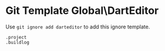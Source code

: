 Git Template Global\DartEditor
===

Use `git ignore add darteditor` to add this ignore template.

```
.project
.buildlog
```
